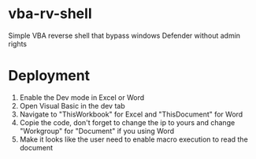 # vba-rv-shell
Simple VBA reverse shell that bypass windows Defender without admin rights
# Deployment
1. Enable the Dev mode in Excel or Word
2. Open Visual Basic in the dev tab
3. Navigate to "ThisWorkbook" for Excel and "ThisDocument" for Word
4. Copie the code, don't forget to change the ip to yours and change "Workgroup" for "Document" if you using Word
5. Make it looks like the user need to enable macro execution to read the document
